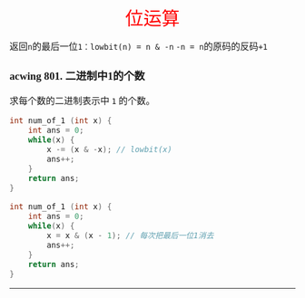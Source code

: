 <font face="楷体" size = 3>

<center><font face="楷体" size=6, color='red'> 位运算 </font> </center>


返回`n`的最后一位`1：lowbit(n) = n & -n`  `-n = n`的原码的反码`+1`

### acwing 801. 二进制中1的个数
求每个数的二进制表示中 `1` 的个数。 
```c++
int num_of_1 (int x) {
    int ans = 0;
    while(x) {
        x -= (x & -x); // lowbit(x)
        ans++;
    }
    return ans;
}
```
```c++
int num_of_1 (int x) {
    int ans = 0;
    while(x) {
        x = x & (x - 1); // 每次把最后一位1消去
        ans++;
    }
    return ans;
}
```
---